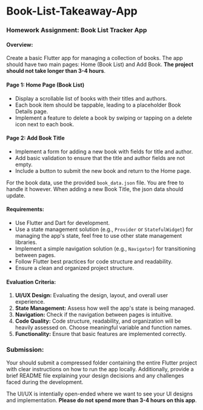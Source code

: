 # Book-List-Takeaway-App

### Homework Assignment: Book List Tracker App

#### Overview:
Create a basic Flutter app for managing a collection of books. The app should have two main pages: Home (Book List) and Add Book. **The project should not take longer than 3-4 hours**.

#### Page 1: Home Page (Book List)
- Display a scrollable list of books with their titles and authors.
- Each book item should be tappable, leading to a placeholder Book Details page.
- Implement a feature to delete a book by swiping or tapping on a delete icon next to each book.

#### Page 2: Add Book Title
- Implement a form for adding a new book with fields for title and author.
- Add basic validation to ensure that the title and author fields are not empty.
- Include a button to submit the new book and return to the Home page.

For the book data, use the provided `book_data.json` file. You are free to handle it however. When adding a new Book Title, the json data should update.

#### Requirements:
- Use Flutter and Dart for development.
- Use a state management solution (e.g., `Provider` or `StatefulWidget`) for managing the app's state, feel free to use other state management libraries.
- Implement a simple navigation solution (e.g., `Navigator`) for transitioning between pages.
- Follow Flutter best practices for code structure and readability.
- Ensure a clean and organized project structure.

#### Evaluation Criteria:
1. **UI/UX Design:** Evaluating the design, layout, and overall user experience.
2. **State Management:** Assess how well the app's state is being managed.
3. **Navigation:** Check if the navigation between pages is intuitive.
4. **Code Quality:** Code structure, readability, and organization will be heavily assessed on. Choose meaningful variable and function names.
5. **Functionality:** Ensure that basic features are implemented correctly.

### Submission:
Your should submit a compressed folder containing the entire Flutter project with clear instructions on how to run the app locally. Additionally, provide a brief README file explaining your design decisions and any challenges faced during the development.

The UI/UX is intentially open-ended where we want to see your UI designs and implementation. **Please do not spend more than 3-4 hours on this app**.
